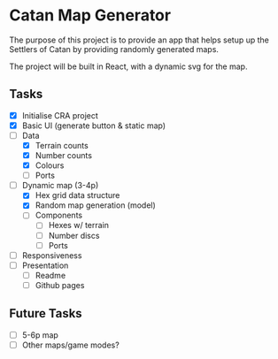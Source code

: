 # Catan Map Generator

The purpose of this project is to provide an app that helps setup up the Settlers of Catan by providing randomly generated maps.

The project will be built in React, with a dynamic svg for the map.


## Tasks
- [x] Initialise CRA project
- [x] Basic UI (generate button & static map)
- [ ] Data
    - [x] Terrain counts
    - [x] Number counts
    - [x] Colours
    - [ ] Ports
- [ ] Dynamic map (3-4p)
    - [x] Hex grid data structure
    - [x] Random map generation (model)
    - [ ] Components
        - [ ] Hexes w/ terrain
        - [ ] Number discs
        - [ ] Ports
- [ ] Responsiveness
- [ ] Presentation
    - [ ] Readme
    - [ ] Github pages

## Future Tasks
- [ ] 5-6p map
- [ ] Other maps/game modes?